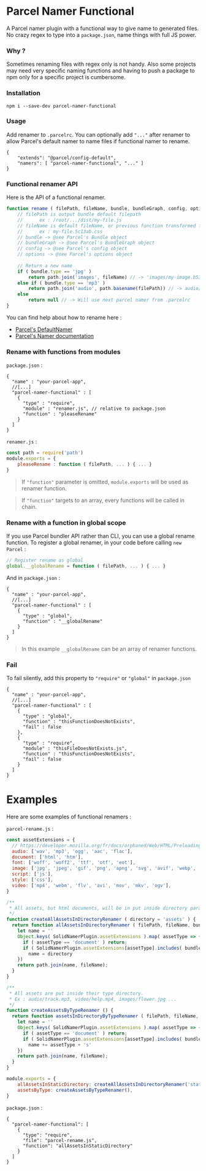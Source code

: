 # Parcel Namer Functional
A Parcel namer plugin with a functional way to give name to generated files.
No crazy regex to type into a `package.json`, name things with full JS power.

### Why ?

Sometimes renaming files with regex only is not handy.
Also some projects may need very specific naming functions and having to push a package to npm only for a specific project is cumbersome.

### Installation

`npm i --save-dev parcel-namer-functional`

### Usage

Add renamer to `.parcelrc`. You can optionally add `"..."` after renamer to allow Parcel's default namer to name files if functional namer to rename.

```json5
{
    "extends": "@parcel/config-default",
    "namers": [ "parcel-namer-functional", "..." ]
}
```


### Functional renamer API

Here is the API of a functional renamer.

```javascript
function rename ( filePath, fileName, bundle, bundleGraph, config, options ) {
    // filePath is output bundle default filepath
    //      ex : /root/.../dist/my-file.js
    // fileName is default fileName, or previous function transformed fileName
    //      ex : my-file.5c13ab.css
    // bundle -> @see Parcel's Bundle object
    // bundleGraph -> @see Parcel's BundleGraph object
    // config -> @see Parcel's config object
    // options -> @see Parcel's options object
    
    // Return a new name
    if ( bundle.type == 'jpg' )
        return path.join('images', fileName) // -> 'images/my-image.b536c2.jpg
    else if ( bundle.type == 'mp3' )
        return path.join('audio', path.basename(filePath)) // -> audio/interview.mp3
    else
        return null // -> Will use next parcel namer from .parcelrc
}
```

You can find help about how to rename here :
- [Parcel's DefaultNamer](https://github.com/parcel-bundler/parcel/blob/v2/packages/namers/default/src/DefaultNamer.js)
- [Parcel's Namer documentation](https://v2.parceljs.org/plugin-system/namer/)


### Rename with functions from modules

`package.json` :
```json5
{
  "name" : "your-parcel-app",
  //[...]
  "parcel-namer-functional" : [
    {
      "type" : "require",
      "module" : "renamer.js", // relative to package.json
      "function" : "pleaseRename"
    }
  ]
}
```

`renamer.js` :
```javascript
const path = require('path')
module.exports = {
	pleaseRename : function ( filePath, ... ) { ... }
}
```

> If `"function"` parameter is omitted, `module.exports` will be used as renamer function.

> If `"function"` targets to an array, every functions will be called in chain.


### Rename with a function in global scope

If you use Parcel bundler API rather than CLI, you can use a global rename function.
To register a global renamer, in your code before calling `new Parcel` :

```javascript
// Register rename as global
global.__globalRename = function ( filePath, ... ) { ... }
```

And in `package.json` :
```json5
{
  "name" : "your-parcel-app",
  //[...]
  "parcel-namer-functional" : [
    {
      "type" : "global",
      "function" : "__globalRename"
    }
  ]
}
```

> In this example `__globalRename` can be an array of renamer functions.

### Fail

To fail silently, add this property to `"require"` or `"global"` in `package.json`

```json5
{
  "name" : "your-parcel-app",
  //[...]
  "parcel-namer-functional" : [
    {
      "type" : "global",
      "function" : "thisFunctionDoesNotExists",
      "fail" : false
    },
    {
      "type" : "require",
      "module" : "thisFileDoesNotExists.js",
      "function" : "thisFunctionDoesNotExists",
      "fail" : false
    }
  ]
}
```

# Examples

Here are some examples of functional renamers :

`parcel-rename.js` :
```javascript
const assetExtensions = {
  // https://developer.mozilla.org/fr/docs/orphaned/Web/HTML/Preloading_content
  audio: ['wav', 'mp3', 'ogg', 'aac', 'flac'],
  document: ['html', 'htm'],
  font: ['woff', 'woff2', 'ttf', 'otf', 'eot'],
  image: ['jpg', 'jpeg', 'gif', 'png', 'apng', 'svg', 'avif', 'webp', 'ico', 'bmp'],
  script: ['js'],
  style: ['css'],
  video: ['mp4', 'webm', 'flv', 'avi', 'mov', 'mkv', 'ogv'],
}

/**
 * All assets, but html documents, will be in put inside directory parameter.
 */
function createAllAssetsInDirectoryRenamer ( directory = 'assets' ) {
  return function allAssetsInDirectoryRenamer ( filePath, fileName, bundle, bundleGraph, appOptions ) {
    let name = ''
    Object.keys( SolidNamerPlugin.assetExtensions ).map( assetType => {
      if ( assetType == 'document' ) return;
      if ( SolidNamerPlugin.assetExtensions[assetType].includes( bundle.type ) )
        name = directory
    })
    return path.join(name, fileName);
  }
}

/**
 * All assets are put inside their type directory.
 * Ex : audio/track.mp3, video/help.mp4, images/flower.jpg ...
 */
function createAssetsByTypeRenamer () {
  return function assetsInDirectoryByTypeRenamer ( filePath, fileName, bundle, bundleGraph, appOptions ) {
    let name = ''
    Object.keys( SolidNamerPlugin.assetExtensions ).map( assetType => {
      if ( assetType == 'document' ) return;
      if ( SolidNamerPlugin.assetExtensions[assetType].includes( bundle.type ) )
        name += assetType + 's'
    })
    return path.join(name, fileName);
  }
}

module.exports = {
	allAssetsInStaticDirectory: createAllAssetsInDirectoryRenamer('static'),
    assetsByType: createAssetsByTypeRenamer(),
}
```

`package.json` :
```json5
{
  "parcel-namer-functional": [
    {
      "type": "require",
      "file": "parcel-rename.js",
      "function": "allAssetsInStaticDirectory"
    }
  ]
}
```